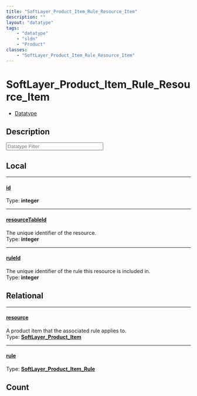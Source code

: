 ```yaml
---
title: "SoftLayer_Product_Item_Rule_Resource_Item"
description: ""
layout: "datatype"
tags:
    - "datatype"
    - "sldn"
    - "Product"
classes:
    - "SoftLayer_Product_Item_Rule_Resource_Item"
---
```


# SoftLayer_Product_Item_Rule_Resource_Item
<div id='service-datatype'>
    <ul id='sldn-reference-tabs'>
        <li id='datatype'> <a href='/reference/datatypes/SoftLayer_Product_Item_Rule_Resource_Item' >Datatype</a></li>
    </ul>
</div>

## Description 






<!-- Filer BEGIN -->
<div class="view-filters">
        <div class="clearfix">
            <div class="search-input-box">
                <input placeholder="Datatype Filter" onkeyup="titleSearch(inputId='prop-input', divId='properties', elementClass='prop-row')" 
                    type="text" id="prop-input" value="" size="30" maxlength="128" class="form-text">
            </div>
        </div>
</div>
<!-- Filer END -->

<div id="properties" class="content">
<div id="localProperties" class="prop-content" >

## Local
<div class="prop-row">

-----
[id]: #id
#### [id]
  
<span class="type-label">Type: </span>**integer**


</div>
<div class="prop-row">

-----
[resourceTableId]: #resourcetableid
#### [resourceTableId]
The unique identifier of the resource.  
<span class="type-label">Type: </span>**integer**


</div>
<div class="prop-row">

-----
[ruleId]: #ruleid
#### [ruleId]
The unique identifier of the rule this resource is included in.  
<span class="type-label">Type: </span>**integer**


</div>
</div>
<!-- LOCAL PROPERTY END -->

<div id="relationalProperties"  class="prop-content" >

## Relational
<div class="prop-row">

-----
[resource]: #resource
#### [resource]
A product item that the associated rule applies to.  
<span class="type-label">Type: </span>**<a href='/reference/datatypes/SoftLayer_Product_Item'>SoftLayer_Product_Item </a>**


</div>
<div class="prop-row">

-----
[rule]: #rule
#### [rule]
  
<span class="type-label">Type: </span>**<a href='/reference/datatypes/SoftLayer_Product_Item_Rule'>SoftLayer_Product_Item_Rule </a>**


</div>

## Count
</div>


